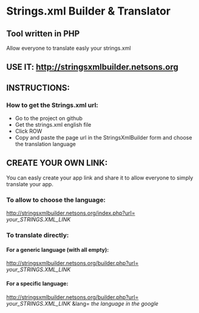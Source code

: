 # Strings.xml Builder & Translator
## Tool written in PHP

Allow everyone to translate easly your strings.xml


## USE IT: http://stringsxmlbuilder.netsons.org




## INSTRUCTIONS:
### How to get the Strings.xml url:
- Go to the project on github
- Get the strings.xml english file
- Click ROW
- Copy and paste the page url in the StringsXmlBuilder form and choose the translation language

## CREATE YOUR OWN LINK:
You can easly create your app link and share it to allow everyone to simply translate your app.
### To allow to choose the language:
http://stringsxmlbuilder.netsons.org/index.php?url= *your_STRINGS.XML_LINK*

### To translate directly:
#### For a generic language (with all empty):

http://stringsxmlbuilder.netsons.org/builder.php?url= *your_STRINGS.XML_LINK* 

#### For a specific language:

http://stringsxmlbuilder.netsons.org/builder.php?url= *your_STRINGS.XML_LINK* &lang= *the language in the google*
